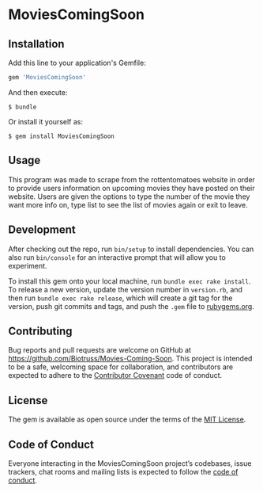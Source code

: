 # MoviesComingSoon

## Installation

Add this line to your application's Gemfile:

```ruby
gem 'MoviesComingSoon'
```

And then execute:

    $ bundle

Or install it yourself as:

    $ gem install MoviesComingSoon

## Usage

This program was made to scrape from the rottentomatoes website in order to provide users information on upcoming movies they have posted on their website. Users are given the options to type the number of the movie they want more info on, type list to see the list of movies again or exit to leave.

## Development

After checking out the repo, run `bin/setup` to install dependencies. You can also run `bin/console` for an interactive prompt that will allow you to experiment.

To install this gem onto your local machine, run `bundle exec rake install`. To release a new version, update the version number in `version.rb`, and then run `bundle exec rake release`, which will create a git tag for the version, push git commits and tags, and push the `.gem` file to [rubygems.org](https://rubygems.org).

## Contributing

Bug reports and pull requests are welcome on GitHub at https://github.com/Biotruss/Movies-Coming-Soon. This project is intended to be a safe, welcoming space for collaboration, and contributors are expected to adhere to the [Contributor Covenant](http://contributor-covenant.org) code of conduct.

## License

The gem is available as open source under the terms of the [MIT License](https://opensource.org/licenses/MIT).

## Code of Conduct

Everyone interacting in the MoviesComingSoon project’s codebases, issue trackers, chat rooms and mailing lists is expected to follow the [code of conduct](https://github.com/[USERNAME]/MoviesComingSoon/blob/master/CODE_OF_CONDUCT.md).
